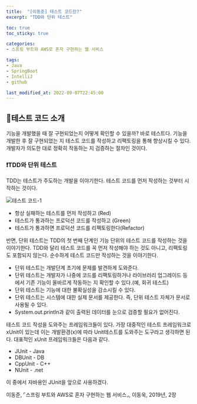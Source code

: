 ```yaml
---
title:  "[이동준] 테스트 코드란?"
excerpt: "TDD와 단위 테스트"

toc: true
toc_sticky: true

categories:
- 스프링 부트와 AWS로 혼자 구현하는 웹 서비스

tags:
- Java
- SpringBoot
- IntelliJ
- github

last_modified_at: 2022-09-07T22:45:00
---
```


## 📎테스트 코드 소개

기능을 개발했을 때 잘 구현되었는지 어떻게 확인할 수 있을까? 바로 테스트다. 기능을 개발한 후 잘 구현되었는 지 테스트 코드를 작성하고 리팩토링을 통해 향상시킬 수 있다. 개발자가 의도한 대로 정확히 작동하는 지 검증하는 절차인 것이다.

### ❗TDD와 단위 테스트

TDD는 테스트가 주도하는 개발을 이야기한다. 테스트 코드를 먼저 작성하는 것부터 시작하는 것이다.

![테스트 코드-1](https://velog.velcdn.com/images/ingyeomnote/post/ab510e50-db0a-45a4-afcd-b963f6c3a648/image.png)

- 항상 실패하는 테스트를 먼저 작성하고 (Red)
- 테스트가 통과하는 프로덕션 코드를 작성하고 (Green)
- 테스트가 통과하면 프로덕션 코드를 리팩토링한다(Refactor)

반면, 단위 테스트는 TDD의 첫 번째 단계인 기능 단위의 테스트 코드를 작성하는 것을 이야기한다. TDD와 달리 테스트 코드를 꼭 먼저 작성해야 하는 것도 아니고, 리팩토링도 포함되지 않는다. 순수하게 테스트 코드만 작성하는 것을 이야기한다.

- 단위 테스트는 개발단계 초기에 문제를 발견하게 도와준다.
- 단위 테스트는 개발자가 나중에 코드를 리팩토링하거나 라이브러리 업그레이드 등에서 기존 기능이 올바르게 작동하는 지 확인할 수 있다.(예, 회귀 테스트)
- 단위 테스트는 기능에 대한 불확실성을 감소시킬 수 있다.
- 단위 테스트는 시스템에 대한 실제 문서를 제공한다. 즉, 단위 테스트 자체가 문서로 사용될 수 있다.
- System.out.println과 같이 출력된 데이터를 눈으로 검증할 필요가 없어진다.



테스트 코드 작성을 도와주는 프레임워크들이 있다. 가장 대중적인 테스트 프레임워크로 xUnit이 있는데 이는 개발환경(x)에 따라 Unit테스트를 도와주는 도구라고 생각하면 된다. 대표적인 xUnit 프레임워크들은 다음과 같다.

- JUnit - Java
- DBUnit - DB
- CppUnit - C++
- NUnit - .net

이 중에서 자바용인 JUnit을 앞으로 사용하겠다.





이동준, ⌜스프링 부트와 AWS로 혼자 구현하는 웹 서비스⌟, 이동욱, 2019년, 2장

